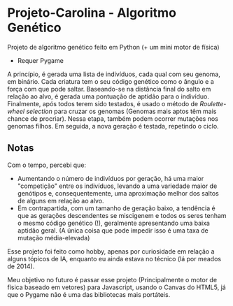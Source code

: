 # Projeto-Carolina - Algoritmo Genético
Projeto de algoritmo genético feito em Python (+ um mini motor de física)

* Requer Pygame

A princípio, é gerada uma lista de indivíduos, cada qual com seu genoma, em binário. Cada criatura tem o seu código genético como o ângulo e a força com que pode saltar. Baseando-se na distância final do salto em relação ao alvo, é gerada uma pontuação de aptidão para o indivíduo. <br>
Finalmente, após todos terem sido testados, é usado o método de *Roulette-wheel selection* para cruzar os genomas (Genomas mais aptos têm mais chance de procriar). Nessa etapa, também podem ocorrer mutações nos genomas filhos.
Em seguida, a nova geração é testada, repetindo o ciclo.

## Notas
Com o tempo, percebi que:
- Aumentando o número de indivíduos por geração, há uma maior "competição" entre os indivíduos, levando a uma variedade maior de genótipos e, consequentemente, uma aproximação melhor dos saltos de alguns em relação ao alvo.
- Em contrapartida, com um tamanho de geração baixo, a tendência é que as gerações descendentes se miscigenem e todos os seres tenham o mesmo código genético (!), geralmente apresentando uma baixa aptidão geral. (A única coisa que pode impedir isso é uma taxa de mutação média-elevada)

Esse projeto foi feito como hobby, apenas por curiosidade em relação a alguns tópicos de IA, enquanto eu ainda estava no técnico (lá por meados de 2014).

Meu objetivo no futuro é passar esse projeto (Principalmente o motor de física baseado em vetores) para Javascript, usando o Canvas do HTML5, já que o Pygame não é uma das bibliotecas mais portáteis.
